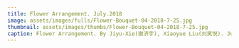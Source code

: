 ```yaml
---
title: Flower Arrangement. July.2018
image: assets/images/fulls/Flower-Bouquet-04-2018-7-25.jpg
thumbnail: assets/images/thumbs/Flower-Bouquet-04-2018-7-25.jpg
caption: Flower Arrangement. By Jiyu-Xie(谢济宇), Xiaoyue Liu(刘笑悦). July.2018
---
```

